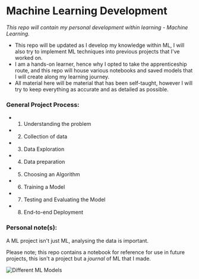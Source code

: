 # Machine Learning Development

*This repo will contain my personal development within learning - Machine Learning.*

- This repo will be updated as I develop my knowledge within ML, I will also try to implement ML techniques into previous projects that I've worked on. 
- I am a hands-on learner, hence why I opted to take the apprenticeship route, and this repo will house various notebooks and saved models that I will create along my learning journey.
- All material here will be material that has been self-taught, however I will try to keep everything as accurate and as detailed as possible. 


### General Project Process:
  - 1) Understanding the problem 
  - 2) Collection of data
  - 3) Data Exploration
  - 4) Data preparation
  - 5) Choosing an Algorithm
  - 6) Training a Model
  - 7) Testing and Evaluating the Model
  - 8) End-to-end Deployment

### Personal note(s):
A ML project isn't just ML, analysing the data is important.

Please note; this repo contains a notebook for reference for use in future projects, this isn't a project but a *journal* of ML that I made.

![Different ML Models](https://www.researchgate.net/publication/325928183/figure/fig6/AS:640315694252033@1529674566291/Comparison-of-different-types-of-machine-learning.png)
